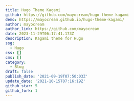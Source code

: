```yaml
---
title: Hugo Theme Kagami
github: https://github.com/mayocream/hugo-theme-kagami
demo: https://mayocream.github.io/hugo-theme-kagami/
author: mayocream
author_link: https://github.com/mayocream
date: 2023-11-29T06:17:41.173Z
description: Kagami theme for Hugo
ssg:
  - Hugo
css: []
cms: []
category:
  - Blog
draft: false
publish_date: '2021-09-19T07:50:03Z'
update_date: '2021-10-15T07:16:19Z'
github_star: 5
github_fork: 1
---
```

